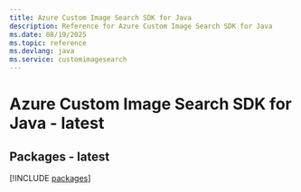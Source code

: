 ```yaml
---
title: Azure Custom Image Search SDK for Java
description: Reference for Azure Custom Image Search SDK for Java
ms.date: 08/19/2025
ms.topic: reference
ms.devlang: java
ms.service: customimagesearch
---
```

# Azure Custom Image Search SDK for Java - latest
## Packages - latest
[!INCLUDE [packages](custom-image-search-index.md)]